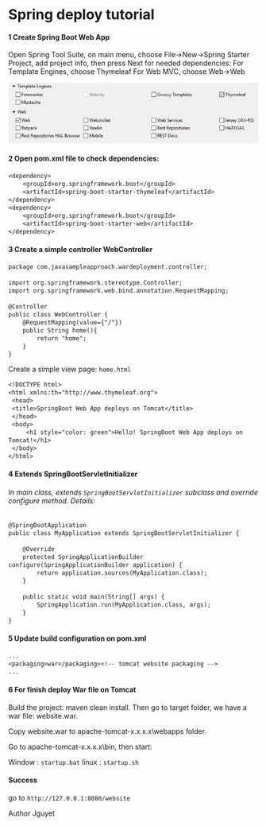 Spring deploy tutorial
===================

####  1 Create Spring Boot Web App

Open Spring Tool Suite, on main menu, choose File->New->Spring Starter Project, add project info, then press Next for needed dependencies:
For Template Engines, choose Thymeleaf
For Web MVC, choose Web->Web

<img src="./doc/1.png">

####  2 Open pom.xml file to check dependencies:

```
<dependency>
	<groupId>org.springframework.boot</groupId>
	<artifactId>spring-boot-starter-thymeleaf</artifactId>
</dependency>
<dependency>
	<groupId>org.springframework.boot</groupId>
	<artifactId>spring-boot-starter-web</artifactId>
</dependency>
```

####  3 Create a simple controller WebController

```
package com.javasampleapproach.wardeployment.controller;
 
import org.springframework.stereotype.Controller;
import org.springframework.web.bind.annotation.RequestMapping;
 
@Controller
public class WebController {
	@RequestMapping(value={"/"})
    public String home(){
        return "home";
    }
}
```

Create a simple view page: ``` home.html ```

```
<!DOCTYPE html>
<html xmlns:th="http://www.thymeleaf.org">
 <head>
 <title>SpringBoot Web App deploys on Tomcat</title>
 </head>
 <body>
     <h1 style="color: green">Hello! SpringBoot Web App deploys on Tomcat!</h1>
 </body>
</html>
```

####  4 Extends SpringBootServletInitializer

###### In main class, extends ```SpringBootServletInitializer``` subclass and override configure method. Details:

```
@SpringBootApplication
public class MyApplication extends SpringBootServletInitializer {
	
	@Override
    protected SpringApplicationBuilder configure(SpringApplicationBuilder application) {
        return application.sources(MyApplication.class);
    }
 
	public static void main(String[] args) {
		SpringApplication.run(MyApplication.class, args);
	}
}
```

#### 5 Update build configuration on pom.xml

```
...
<packaging>war</packaging><!-- tomcat website packaging -->
...
```

####  6 For finish deploy War file on Tomcat

Build the project: maven clean install. Then go to target folder, we have a war file: website.war.

Copy website.war to apache-tomcat-x.x.x.x\webapps folder.

Go to apache-tomcat-x.x.x.x\bin, then start:

Window : ```startup.bat```
linux : ```startup.sh```

#### Success
go to ```http://127.0.0.1:8080/website```

Author Jguyet

